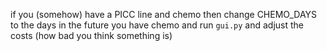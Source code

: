 if you (somehow) have a PICC line and chemo then change CHEMO_DAYS to the days in the future you have chemo and run ``gui.py`` and adjust the costs (how bad you think something is) 
